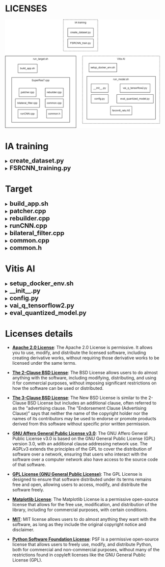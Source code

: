 # LICENSES

![architecture](./architecture_SuperRes7.png)

# IA training

<details>
<summary><span style="font-size: 20px; font-weight: bold">create_dataset.py</span></summary>
<div style="margin-left: 20px;">
<details>
<summary>Python Software Foundation License</summary>
      
  - arpgarse
  - multiprocessing
  - os
</details>

<details>
<summary>The 2-Clause BSD License</summary>
      
  - cv2
</details>

<details>
<summary>The 3-Clause BSD License</summary>
    
  - NumPy
</details>

<details>
<summary>MIT</summary>
    
  - tqdm
</details>
</div>
</details>

<details>
<summary><span style="font-size: 20px; font-weight: bold">FSRCNN_training.py</span></summary>
<div style="margin-left: 20px;">
<details>
<summary>Apache 2.0 License</summary>
    
  - TensorFlow
</details>

<details>
<summary>Python Software Foundation License</summary>
      
  - arpgarse
  - gc
  - json
  - os
</details>

<details>
<summary>The 2-Clause BSD License</summary>
      
  - cv2
  - scikit-learn
</details>

<details>
<summary>The 3-Clause BSD License</summary>
    
  - NumPy
</details>

<details>
<summary>Matplotlib License</summary>
    
  - matplotlib
</details>

<details>
<summary>MIT</summary>
    
  - tqdm
  - livelossplot
</details>
// voir training
</div>
</details>

# Target

<details>
<summary><span style="font-size: 20px; font-weight: bold">build_app.sh</span></summary>
<div style="margin-left: 20px;">
<details>
<summary>MIT</summary>
  
  - OpenCV
</details>
</div>
</details>


<details>
<summary><span style="font-size: 20px; font-weight: bold">patcher.cpp</span></summary>
<div style="margin-left: 20px;">
<details>
<summary>The 2-Clause BSD License</summary>

  - OpenCV
</details>

<details>
<summary>GPL License (GNU General Public License)</summary>
    
  - iostream
  - string
  - vector
</details>
</div>
</details>

<details>
<summary><span style="font-size: 20px; font-weight: bold">rebuilder.cpp</span></summary>
<div style="margin-left: 20px;">
<details>
<summary>The 2-Clause BSD License</summary>
      
  - OpenCV
</details>

<details>
<summary>GPL License (GNU General Public License)</summary>
    
  - iostream
  - string
  - vector
  - dirent.h
  - sys/stat.h
</details>
</div>
</details>

<details>
<summary><span style="font-size: 20px; font-weight: bold">runCNN.cpp</span></summary>
<div style="margin-left: 20px;">
<details>
<summary>The 2-Clause BSD License</summary>
      
  - OpenCV
</details>

<details>
<summary>GPL License (GNU General Public License)</summary>
    
  - assert.h
  - dirent.h
  - stdio.h
  - stdlib.h
  - sys/stat.h
  - unistd.h
  - chrono
  - cassert
  - cmatg
  - cstdio
  - fstram
  - sstream
  - iomanip
  - iostream
  - queue
  - string
  - vector
  - thread
</details>
//common.h
</div>
</details>

<details>
<summary><span style="font-size: 20px; font-weight: bold">bilateral_filter.cpp</span></summary>
<div style="margin-left: 20px;">
<details>
<summary>The 2-Clause BSD License</summary>
    
  - OpenCV
</details>
</div>
</details>

<details>
<summary><span style="font-size: 20px; font-weight: bold">common.cpp</span></summary>
<div style="margin-left: 20px;">
<details>
<summary>GPL License (GNU General Public License)</summary>
      
  - cassert
  - numeric
</details>
//common.h
</div>
</details>

<details>
<summary><span style="font-size: 20px; font-weight: bold">common.h</span></summary>
<div style="margin-left: 20px;">
<details>
<summary>Apache 2.0 License</summary>
      
  - glog
  - XIR
</details>

<details>
<summary>The 2-Clause BSD License</summary>
      
  - OpenCV
</details>

<details>
<summary>GPL License (GNU General Public License)</summary>
      
  - iostream
  - mutex
  - string
  - thread
  - vector
</details>
//vitisAI
</div>
</details>

# Vitis AI

<details>
<summary><span style="font-size: 20px; font-weight: bold">setup_docker_env.sh</span></summary>
<div style="margin-left: 20px;">
<details>
<summary>Apache 2.0 License</summary>
      
  - TensorFlow
</details>

<details>
<summary>The 2-Clause BSD License</summary>
      
  - seaborn
  - scipy
</details>

<details>
<summary>GPL License (GNU General Public License)</summary>
      
  - libgfortran4
</details>
//vai_quantizer
</div>
</details>


<details>
<summary><span style="font-size: 20px; font-weight: bold">__init__.py</span></summary>
<div style="margin-left: 20px;">
<details>

</div>
</details>

<details>
<summary><span style="font-size: 20px; font-weight: bold">config.py</span></summary>
<div style="margin-left: 20px;">
<details>
<summary>MIT</summary>
      
  - OpenCV
</details>
</div>
</details>

<details>
<summary><span style="font-size: 20px; font-weight: bold">vai_q_tensorflow2.py</span></summary>
<div style="margin-left: 20px;">
<details>
<summary>Apache 2.0 License</summary>
      
  - TensorFlow
</details>

<details>
<summary>MIT</summary>
      
  - OpenCV
</details>

<details>
<summary>Python Software Foundation License</summary>
      
  - arpgarse
  - os
</details>

<details>
<summary>The 3-Clause BSD License</summary>
    
  - NumPy
</details>

<details>
<summary>Matplotlib License</summary>
    
  - matplotlib
</details>
//config.py
</div>
</details>

<details>
<summary><span style="font-size: 20px; font-weight: bold">eval_quantized_model.py</span></summary>
<div style="margin-left: 20px;">
<details>
<summary>Apache 2.0 License</summary>
      
  - TensorFlow
</details>

<details>
<summary>MIT</summary>
      
  - OpenCV
</details>

<details>
<summary>Python Software Foundation License</summary>
      
  - arpgarse
  - os
</details>

<details>
<summary>The 3-Clause BSD License</summary>
    
  - NumPy
</details>

<details>
<summary>Matplotlib License</summary>
    
  - matplotlib
</details>
//config.py
</div>
</details>

# Licenses details

- [**Apache 2.0 License**](https://www.apache.org/licenses/LICENSE-2.0): The Apache 2.0 License is permissive. It allows you to use, modify, and distribute the licensed software, including creating derivative works, without requiring those derivative works to be licensed under the same terms.

- [**The 2-Clause BSD License**](https://opensource.org/license/bsd-2-clause/): The BSD License allows users to do almost anything with the software, including modifying, distributing, and using it for commercial purposes, without imposing significant restrictions on how the software can be used or distributed.

- [**The 3-Clause BSD License**](https://opensource.org/license/bsd-3-clause/): The New BSD License is similar to the 2-Clause BSD License but includes an additional clause, often referred to as the "advertising clause. The "Endorsement Clause (Advertising Clause)” says that neither the name of the copyright holder nor the names of its contributors may be used to endorse or promote products derived from this software without specific prior written permission.

- [**GNU Affero General Public License v3.0**](https://www.gnu.org/licenses/agpl-3.0.en.html): The GNU Affero General Public License v3.0 is based on the GNU General Public License (GPL) version 3.0, with an additional clause addressing network use. The AGPLv3 extends the principles of the GPL to cover the distribution of software over a network, ensuring that users who interact with the software over a computer network also have access to the source code of that software.

- [**GPL License (GNU General Public License)**](https://www.gnu.org/licenses/gpl-3.0.html): The GPL License is designed to ensure that software distributed under its terms remains free and open, allowing users to access, modify, and distribute the software freely.

- [**Matplotlib License**](https://github.com/matplotlib/matplotlib/blob/main/LICENSE/LICENSE): The Matplotlib License is a permissive open-source license that allows for the free use, modification, and distribution of the library, including for commercial purposes, with certain conditions.

- [**MIT**](https://opensource.org/license/mit/): MIT license allows users to do almost anything they want with the software, as long as they include the original copyright notice and disclaimer.

- [**Python Software Foundation License**](https://www.python.org/download/releases/3.4.0/license/): PSF is a permissive open-source license that allows users to freely use, modify, and distribute Python, both for commercial and non-commercial purposes, without many of the restrictions found in copyleft licenses like the GNU General Public License (GPL).
